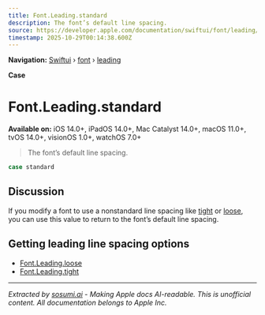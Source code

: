 ```yaml
---
title: Font.Leading.standard
description: The font’s default line spacing.
source: https://developer.apple.com/documentation/swiftui/font/leading/standard
timestamp: 2025-10-29T00:14:38.600Z
---
```


**Navigation:** [Swiftui](/documentation/swiftui) › [font](/documentation/swiftui/font) › [leading](/documentation/swiftui/font/leading)

**Case**

# Font.Leading.standard

**Available on:** iOS 14.0+, iPadOS 14.0+, Mac Catalyst 14.0+, macOS 11.0+, tvOS 14.0+, visionOS 1.0+, watchOS 7.0+

> The font’s default line spacing.

```swift
case standard
```

## Discussion

If you modify a font to use a nonstandard line spacing like [tight](/documentation/swiftui/font/leading/tight) or [loose](/documentation/swiftui/font/leading/loose), you can use this value to return to the font’s default line spacing.

## Getting leading line spacing options

- [Font.Leading.loose](/documentation/swiftui/font/leading/loose)
- [Font.Leading.tight](/documentation/swiftui/font/leading/tight)

---

*Extracted by [sosumi.ai](https://sosumi.ai) - Making Apple docs AI-readable.*
*This is unofficial content. All documentation belongs to Apple Inc.*
